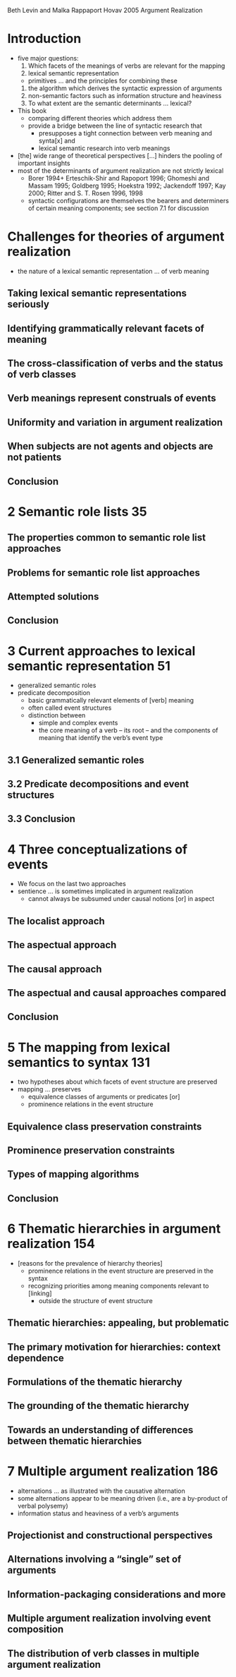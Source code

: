 Beth Levin and Malka Rappaport Hovav
2005
Argument Realization

# Introduction

* five major questions:
  1. Which facets of the meanings of verbs are relevant for the mapping
  1. lexical semantic representation
    * primitives ... and the principles for combining these
  1. the algorithm which derives the syntactic expression of arguments
  1. non-semantic factors such as
    information structure and heaviness
  1. To what extent are the semantic determinants ... lexical?
* This book
  * comparing different theories which address them
  * provide a bridge between the line of syntactic research that
    * presupposes a tight connection between verb meaning and synta[x] and
    * lexical semantic research into verb meanings
* [the] wide range of theoretical perspectives [...] hinders the pooling of
  important insights
* most of the determinants of argument realization are not strictly lexical
  * Borer 1994+ Erteschik-Shir and Rapoport 1996; Ghomeshi and Massam 1995;
    Goldberg 1995; Hoekstra 1992; Jackendoff 1997; Kay 2000;
    Ritter and S. T. Rosen 1996, 1998
  * syntactic configurations are themselves the bearers and determiners of
    certain meaning components; see section 7.1 for discussion

# Challenges for theories of argument realization

* the nature of a lexical semantic representation ... of verb meaning

## Taking lexical semantic representations seriously
## Identifying grammatically relevant facets of meaning
## The cross-classification of verbs and the status of verb classes
## Verb meanings represent construals of events
## Uniformity and variation in argument realization
## When subjects are not agents and objects are not patients
## Conclusion

# 2 Semantic role lists 35

## The properties common to semantic role list approaches
## Problems for semantic role list approaches
## Attempted solutions
## Conclusion

# 3 Current approaches to lexical semantic representation 51

* generalized semantic roles
* predicate decomposition
  * basic grammatically relevant elements of [verb] meaning
  * often called event structures
  * distinction between
    * simple and complex events
    * the core meaning of a verb – its root – and the
      components of meaning that identify the verb’s event type

## 3.1 Generalized semantic roles
## 3.2 Predicate decompositions and event structures
## 3.3 Conclusion

# 4 Three conceptualizations of events

* We focus on the last two approaches
* sentience ... is sometimes implicated in argument realization
  * cannot always be subsumed under causal notions [or] in aspect

## The localist approach
## The aspectual approach
## The causal approach
## The aspectual and causal approaches compared
## Conclusion

# 5 The mapping from lexical semantics to syntax 131

* two hypotheses about which facets of event structure are preserved
* mapping ... preserves
  * equivalence classes of arguments or predicates [or]
  * prominence relations in the event structure

## Equivalence class preservation constraints
## Prominence preservation constraints
## Types of mapping algorithms
## Conclusion

# 6 Thematic hierarchies in argument realization 154

* [reasons for the prevalence of hierarchy theories]
  * prominence relations in the event structure are preserved in the syntax
  * recognizing priorities among meaning components relevant to [linking]
    * outside the structure of event structure

## Thematic hierarchies: appealing, but problematic
## The primary motivation for hierarchies: context dependence
## Formulations of the thematic hierarchy
## The grounding of the thematic hierarchy
## Towards an understanding of differences between thematic hierarchies

# 7 Multiple argument realization 186

* alternations ... as illustrated with the causative alternation
* some alternations appear to be meaning driven 
  (i.e., are a by-product of verbal polysemy)
* information status and heaviness of a verb’s arguments

## Projectionist and constructional perspectives
## Alternations involving a “single” set of arguments
## Information-packaging considerations and more
## Multiple argument realization involving event composition
## The distribution of verb classes in multiple argument realization
